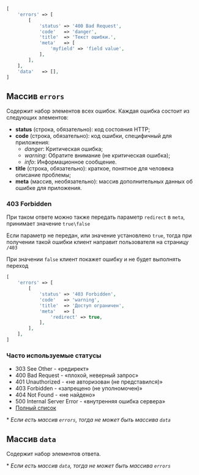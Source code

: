 ```php
[
    'errors' => [
        [
            'status' => '400 Bad Request',
            'code'   => 'danger',
            'title'  => 'Текст ошибки.',
            'meta'   => [
                'myfield' => 'field value',
            ],
        ],
    ],
    'data'   => [],
]
```
## Массив `errors`
Содержит набор элементов всех ошибок. Каждая ошибка состоит из следующих элементов:
- **status** (строка, обязательно): код состояния HTTP;
- **code** (строка, обязательно): код ошибки, специфичный для приложения:
  - *danger*: Критическая ошибка;
  - *warning*: Обратите внимание (не критическая ошибка);
  - *info*: Информационное сообщение.
- **title** (строка, обязательно): краткое, понятное для человека описание проблемы;
- **meta** (массив, необязательно): массив дополнительных данных об ошибке для приложения.

### 403 Forbidden
При таком ответе можно также передать параметр `redirect` в `meta`, принимает значение `true\false`

Если параметр не передан, или значение установлено `true`, тогда при получении такой ошибки клиент направит пользователя на страницу `/403`

При значении `false` клиент покажет ошибку и не будет выполнять переход
```php
[
    'errors' => [
        [
            'status' => '403 Forbidden',
            'code'   => 'warning',
            'title'  => 'Доступ ограничен',
            'meta'   => [
                'redirect' => true,
            ],
        ],
    ],
]
```

### Часто используемые статусы
- 303 See Other - «редирект»
- 400 Bad Request - «плохой, неверный запрос»
- 401 Unauthorized - «не авторизован (не представился)»
- 403 Forbidden - «запрещено (не уполномочен)»
- 404 Not Found - «не найдено»
- 500 Internal Server Error - «внутренняя ошибка сервера»
- [Полный список](https://ru.wikipedia.org/wiki/%D0%A1%D0%BF%D0%B8%D1%81%D0%BE%D0%BA_%D0%BA%D0%BE%D0%B4%D0%BE%D0%B2_%D1%81%D0%BE%D1%81%D1%82%D0%BE%D1%8F%D0%BD%D0%B8%D1%8F_HTTP)

\* *Если есть массив `errors`, тогда не может быть массива `data`*

## Массив `data`
Содержит набор элементов ответа.

\* *Если есть массив `data`, тогда не может быть массива `errors`*